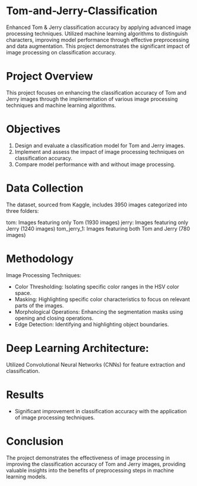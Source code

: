 # Tom-and-Jerry-Classification
Enhanced Tom &amp; Jerry classification accuracy by applying advanced image processing techniques. Utilized machine learning algorithms to distinguish characters, improving model performance through effective preprocessing and data augmentation. This project demonstrates the significant impact of image processing on classification accuracy.

# Project Overview
This project focuses on enhancing the classification accuracy of Tom and Jerry images through the implementation of various image processing techniques and machine learning algorithms.

# Objectives
1) Design and evaluate a classification model for Tom and Jerry images.
2) Implement and assess the impact of image processing techniques on classification accuracy.
3) Compare model performance with and without image processing.

# Data Collection
The dataset, sourced from Kaggle, includes 3950 images categorized into three folders:

tom: Images featuring only Tom (1930 images)
jerry: Images featuring only Jerry (1240 images)
tom_jerry_1: Images featuring both Tom and Jerry (780 images)

# Methodology
Image Processing Techniques:

- Color Thresholding: Isolating specific color ranges in the HSV color space.
- Masking: Highlighting specific color characteristics to focus on relevant parts of the images.
- Morphological Operations: Enhancing the segmentation masks using opening and closing operations.
- Edge Detection: Identifying and highlighting object boundaries.

# Deep Learning Architecture:
Utilized Convolutional Neural Networks (CNNs) for feature extraction and classification.

# Results
- Significant improvement in classification accuracy with the application of image processing techniques.

# Conclusion
The project demonstrates the effectiveness of image processing in improving the classification accuracy of Tom and Jerry images, providing valuable insights into the benefits of preprocessing steps in machine learning models.
